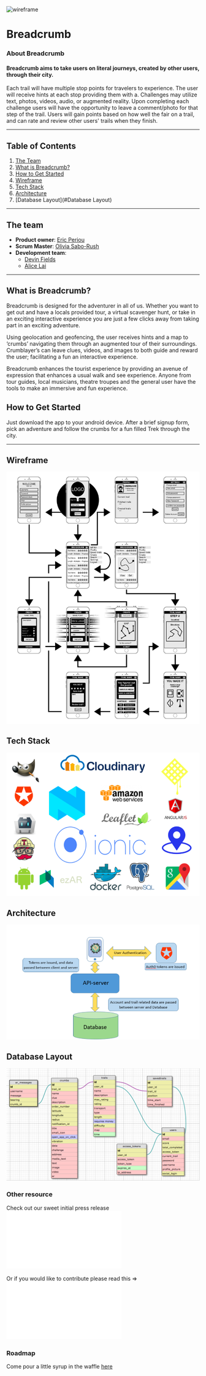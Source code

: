 ![wireframe](logo.png)
# Breadcrumb

### About Breadcrumb

#### Breadcrumb aims to take users on literal journeys, created by other users, through their city.

Each trail will have multiple stop points for travelers to experience. The user will receive hints at each stop providing them with a. Challenges may utilize text, photos, videos, audio, or augmented reality. Upon completing each challenge users will have the opportunity to leave a comment/photo for that step of the trail. Users will gain points based on how well the fair on a trail, and can rate and review other users' trails when they finish.

----------
## Table of Contents

1. [The Team](#The-team)
2. [What is Breadcrumb? ](#What-is-Breadcrumb?)
3. [How to Get Started](#How-to-Get-Started)
4. [Wireframe](#Wireframe)
5. [Tech Stack](#Tech-Stack)
6. [Architecture](#Architecture)
7. [Database Layout](#Database Layout)

----
## The team ##

- **Product owner**: [Eric Periou](https://github.com/eperiou/)
- **Scrum Master**: [Olivia Sabo-Rush](https://github.com/livrush/)
- **Development team**:
  - [Devin Fields](https://github.com/defields923/)
  - [Alice Lai](https://github.com/aplai168/)

----------

## What is Breadcrumb? ##

Breadcrumb is designed for the adventurer in all of us. Whether you want to get out and have a locals provided tour, a virtual scavenger hunt, or take in an exciting interactive experience you are just a few clicks away from taking part in an exciting adventure.

Using geolocation and geofencing, the user receives hints and a map to ‘crumbs’ navigating them through an augmented tour of their surroundings. Crumblayer’s can leave clues, videos, and images to both guide and reward the user; facilitating a fun an interactive experience.

Breadcrumb enhances the tourist experience by providing an avenue of expression that enhances a usual walk and see experience. Anyone from tour guides, local musicians, theatre troupes and the general user have the tools to make an immersive and fun experience.

## How to Get Started ##

Just download the app to your android device. After a brief signup form, pick an adventure and follow the crumbs for a fun filled Trek through the city.

---

## Wireframe ##
![wireframe](www/img/wireframe.png)

## Tech Stack ##
![techstack](www/img/techstack.png)

## Architecture ##
![service-architecture](www/img/servicearchitecture.png)

## Database Layout ##
![Database](www/img/database.png)

### Other resource ###

Check out our sweet initial press release ![PRESS-RELEASE.md](PRESS-RELEASE.md)

Or if you would like to contribute please read this =>![CONTRIBUTING.md](CONTRIBUTING.md)

### Roadmap

Come pour a little syrup in the waffle [here](https://github.com/real-DEAL/Breadcrumb/issues)

